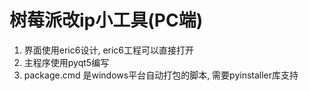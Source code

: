 
# 树莓派改ip小工具(PC端)

1. 界面使用eric6设计, eric6工程可以直接打开
2. 主程序使用pyqt5编写
3. package.cmd 是windows平台自动打包的脚本, 需要pyinstaller库支持